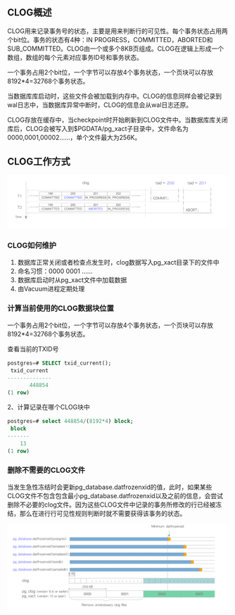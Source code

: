 ## CLOG概述

CLOG用来记录事务号的状态，主要是用来判断行的可见性。每个事务状态占用两个bit位。事务的状态有4种：IN PROGRESS，COMMITTED，ABORTED和SUB_COMMITTED。CLOG由一个或多个8KB页组成。CLOG在逻辑上形成一个数组，数组的每个元素对应事务ID号和事务状态。

一个事务占用2个bit位，一个字节可以存放4个事务状态，一个页块可以存放8192*4=32768个事务状态。

当数据库库启动时，这些文件会被加载到内存中。CLOG的信息同样会被记录到wal日志中，当数据库异常中断时，CLOG的信息会从wal日志还原。

CLOG存放在缓存中，当checkpoint时开始刷新到CLOG文件中。当数据库库关闭库后，CLOG会被写入到$PGDATA/pg_xact子目录中，文件命名为0000,0001,00002......，单个文件最大为256K。

## CLOG工作方式

![clog](./images/fig-5-07.png)

### CLOG如何维护

1. 数据库正常关闭或者检查点发生时，clog数据写入pg_xact目录下的文件中
2. 命名习惯：0000 0001 ……
3. 数据库启动时从pg_xact文件中加载数据
4. 由Vacuum进程定期处理


### 计算当前使用的CLOG数据块位置

一个事务占用2个bit位，一个字节可以存放4个事务状态，一个页块可以存放8192*4=32768个事务状态。

查看当前的TXID号

```sql
postgres=# SELECT txid_current();
 txid_current 
--------------
       448854
(1 row)
```

2、计算记录在哪个CLOG块中

```sql
postgres=# select 448854/(8192*4) block;
 block 
-------
    13
(1 row)
```

### 删除不需要的CLOG文件

当发生急性冻结时会更新pg_database.datfrozenxid的值，此时，如果某些CLOG文件不包含包含最小pg_database.datfrozenxid以及之前的信息，会尝试删除不必要的clog文件。因为这些CLOG文件中记录的事务所修改的行已经被冻结，那么在进行行可见性规则判断时就不需要获得该事务的状态。

![clog](./images/fig-6-07.png)
